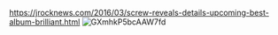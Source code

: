 https://jrocknews.com/2016/03/screw-reveals-details-upcoming-best-album-brilliant.html
![GXmhkP5bcAAW7fd](https://github.com/user-attachments/assets/79340235-747d-42f0-bb93-e3190a7e9336)
